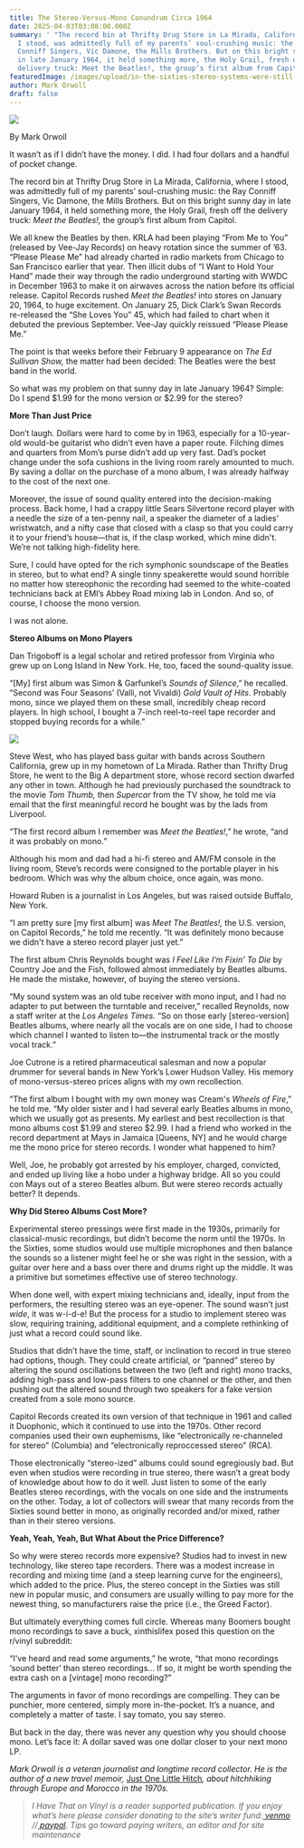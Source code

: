 ```yaml
---
title: The Stereo-Versus-Mono Conundrum Circa 1964
date: 2025-04-03T03:08:00.000Z
summary: ' "The record bin at Thrifty Drug Store in La Mirada, California, where
  I stood, was admittedly full of my parents’ soul-crushing music: the Ray
  Conniff Singers, Vic Damone, the Mills Brothers. But on this bright sunny day
  in late January 1964, it held something more, the Holy Grail, fresh off the
  delivery truck: Meet the Beatles!, the group’s first album from Capitol."'
featuredImage: /images/upload/in-the-sixties-stereo-systems-were-still-in-their-infancy-so-played-up-their-uniqueness-with-blazing-emblems-that-shouted-_stereo-_.-photo-by-fihu_flickr.jpg
author: Mark Orwoll
draft: false
---
```

![](/images/upload/in-the-sixties-stereo-systems-were-still-in-their-infancy-so-played-up-their-uniqueness-with-blazing-emblems-that-shouted-_stereo-_.-photo-by-fihu_flickr.jpg)

By Mark Orwoll

It wasn’t as if I didn’t have the money. I did. I had four dollars and a handful of pocket change.

The record bin at Thrifty Drug Store in La Mirada, California, where I stood, was admittedly full of my parents’ soul-crushing music: the Ray Conniff Singers, Vic Damone, the Mills Brothers. But on this bright sunny day in late January 1964, it held something more, the Holy Grail, fresh off the delivery truck: *Meet the Beatles!,* the group’s first album from Capitol.

We all knew the Beatles by then. KRLA had been playing “From Me to You” (released by Vee-Jay Records) on heavy rotation since the summer of ’63. “Please Please Me” had already charted in radio markets from Chicago to San Francisco earlier that year. Then illicit dubs of “I Want to Hold Your Hand” made their way through the radio underground starting with WWDC in December 1963 to make it on airwaves across the nation before its official release. Capitol Records rushed *Meet the Beatles!* into stores on January 20, 1964, to huge excitement. On January 25, Dick Clark’s Swan Records re-released the “She Loves You” 45, which had failed to chart when it debuted the previous September. Vee-Jay quickly reissued “Please Please Me.” 

The point is that weeks before their February 9 appearance on *The Ed Sullivan Show,* the matter had been decided: The Beatles were the best band in the world.

So what was my problem on that sunny day in late January 1964? Simple: Do I spend $1.99 for the mono version or $2.99 for the stereo? 

**More Than Just Price**

Don’t laugh. Dollars were hard to come by in 1963, especially for a 10-year-old would-be guitarist who didn’t even have a paper route. Filching dimes and quarters from Mom’s purse didn’t add up very fast. Dad’s pocket change under the sofa cushions in the living room rarely amounted to much. By saving a dollar on the purchase of a mono album, I was already halfway to the cost of the next one.

Moreover, the issue of sound quality entered into the decision-making process. Back home, I had a crappy little Sears Silvertone record player with a needle the size of a ten-penny nail, a speaker the diameter of a ladies' wristwatch, and a nifty case that closed with a clasp so that you could carry it to your friend’s house—that is, if the clasp worked, which mine didn't. We’re not talking high-fidelity here.

Sure, I could have opted for the rich symphonic soundscape of the Beatles in stereo, but to what end? A single tinny speakerette would sound horrible no matter how stereophonic the recording had seemed to the white-coated technicians back at EMI’s Abbey Road mixing lab in London. And so, of course, I choose the mono version.

I was not alone.

**Stereo Albums on Mono Players**

Dan Trigoboff is a legal scholar and retired professor from Virginia who grew up on Long Island in New York. He, too, faced the sound-quality issue.

“\[My] first album was Simon & Garfunkel’s *Sounds of Silence*,” he recalled. “Second was Four Seasons’ (Valli, not Vivaldi) *Gold Vault of Hits*. Probably mono, since we played them on these small, incredibly cheap record players. In high school, I bought a 7-inch reel-to-reel tape recorder and stopped buying records for a while.”

![](/images/upload/1960-advertisement-for-mullard-stereo-44-stereophonic-amplifier-kit.-courtesy-of-archive.orgjpg.jpg)

Steve West, who has played bass guitar with bands across Southern California, grew up in my hometown of La Mirada. Rather than Thrifty Drug Store, he went to the Big A department store, whose record section dwarfed any other in town. Although he had previously purchased the soundtrack to the movie *Tom Thumb,* then *Supercar* from the TV show, he told me via email that the first meaningful record he bought was by the lads from Liverpool. 

“The first record album I remember was *Meet the Beatles!*,” he wrote, “and it was probably on mono.”

Although his mom and dad had a hi-fi stereo and AM/FM console in the living room, Steve’s records were consigned to the portable player in his bedroom. Which was why the album choice, once again, was mono.

Howard Ruben is a journalist in Los Angeles, but was raised outside Buffalo, New York. 

“I am pretty sure \[my first album] was *Meet The Beatles!,* the U.S. version, on Capitol Records,” he told me recently. “It was definitely mono because we didn't have a stereo record player just yet.”

The first album Chris Reynolds bought was *I Feel Like I’m Fixin’ To Die* by Country Joe and the Fish, followed almost immediately by Beatles albums. He made the mistake, however, of buying the stereo versions. 

“My sound system was an old tube receiver with mono input, and I had no adapter to put between the turntable and receiver,” recalled Reynolds, now a staff writer at the *Los Angeles Times.* “So on those early \[stereo-version] Beatles albums, where nearly all the vocals are on one side, I had to choose which channel I wanted to listen to—the instrumental track or the mostly vocal track.”

Joe Cutrone is a retired pharmaceutical salesman and now a popular drummer for several bands in New York’s Lower Hudson Valley. His memory of mono-versus-stereo prices aligns with my own recollection.

“The first album I bought with my own money was Cream's *Wheels of Fire*,” he told me. “My older sister and I had several early Beatles albums in mono, which we usually got as presents. My earliest and best recollection is that mono albums cost $1.99 and stereo $2.99. I had a friend who worked in the record department at Mays in Jamaica \[Queens, NY] and he would charge me the mono price for stereo records. I wonder what happened to him?

Well, Joe, he probably got arrested by his employer, charged, convicted, and ended up living like a hobo under a highway bridge. All so you could con Mays out of a stereo Beatles album. But were stereo records actually better? It depends.

**Why Did Stereo Albums Cost More?**

Experimental stereo pressings were first made in the 1930s, primarily for classical-music recordings, but didn’t become the norm until the 1970s. In the Sixties, some studios would use multiple microphones and then balance the sounds so a listener might feel he or she was right in the session, with a guitar over here and a bass over there and drums right up the middle. It was a primitive but sometimes effective use of stereo technology.

When done well, with expert mixing technicians and, ideally, input from the performers, the resulting stereo was an eye-opener. The sound wasn’t just *wide*, it was w-i-d-e! But the process for a studio to implement stereo was slow, requiring training, additional equipment, and a complete rethinking of just what a record could sound like. 

Studios that didn’t have the time, staff, or inclination to record in true stereo had options, though. They could create artificial, or “panned” stereo by altering the sound oscillations between the two (left and right) mono tracks, adding high-pass and low-pass filters to one channel or the other, and then pushing out the altered sound through two speakers for a fake version created from a sole mono source.

Capitol Records created its own version of that technique in 1961 and called it Duophonic, which it continued to use into the 1970s. Other record companies used their own euphemisms, like “electronically re-channeled for stereo” (Columbia) and “electronically reproccessed stereo” (RCA).

Those electronically “stereo-ized” albums could sound egregiously bad. But even when studios were recording in true stereo, there wasn’t a great body of knowledge about how to do it well. Just listen to some of the early Beatles stereo recordings, with the vocals on one side and the instruments on the other. Today, a lot of collectors will swear that many records from the Sixties sound better in mono, as originally recorded and/or mixed, rather than in their stereo versions.

**Yeah, Yeah, Yeah, But What About the Price Difference?**

So why were stereo records more expensive? Studios had to invest in new technology, like stereo tape recorders. There was a modest increase in recording and mixing time (and a steep learning curve for the engineers), which added to the price. Plus, the stereo concept in the Sixties was still new in popular music, and consumers are usually willing to pay more for the newest thing, so manufacturers raise the price (i.e., the Greed Factor).

But ultimately everything comes full circle. Whereas many Boomers bought mono recordings to save a buck, xinthislifex posed this question on the r/vinyl subreddit:

“I've heard and read some arguments,” he wrote, “that mono recordings ‘sound better’ than stereo recordings… If so, it might be worth spending the extra cash on a \[vintage] mono recording?”

The arguments in favor of mono recordings are compelling. They can be punchier, more centered, simply more in-the-pocket. It’s a nuance, and completely a matter of taste. I say tomato, you say stereo.

But back in the day, there was never any question why you should choose mono. Let’s face it: A dollar saved was one dollar closer to your next mono LP.

*Mark Orwoll is a veteran journalist and longtime record collector. He is the author of a new travel memoir,* [Just One Little Hitch](https://www.amazon.com/Just-One-Little-Hitch-Life-Changing-ebook/dp/B0DJYR4YJ8)*, about hitchhiking through Europe and Morocco in the 1970s.*

> *I Have That on Vinyl is a reader supported publication. If you enjoy what’s here please consider donating to the site’s writer fund:[ venmo](https://account.venmo.com/u/Michele-Catalano2659) //[ paypal](https://www.paypal.com/paypalme/goingitaloneny?country.x=US&locale.x=en_US)*. *Tips go toward paying writers, an editor and for site maintenance*

